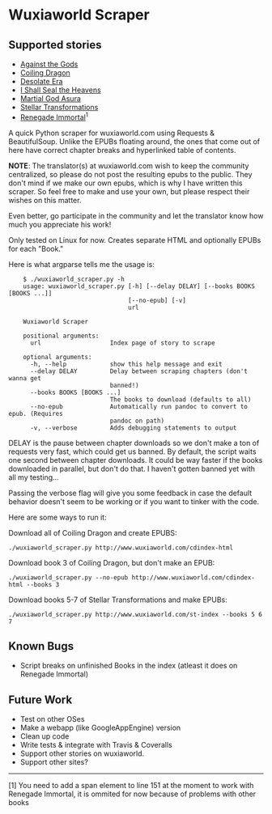 Wuxiaworld Scraper
==================

Supported stories
-----------------
* [Against the Gods](http://www.wuxiaworld.com/atg-index/)
* [Coiling Dragon](http://www.wuxiaworld.com/cdindex-html/)
* [Desolate Era](http://www.wuxiaworld.com/desolate-era-index/)
* [I Shall Seal the Heavens](http://www.wuxiaworld.com/issth-index/)
* [Martial God Asura](http://www.wuxiaworld.com/mga-index/)
* [Stellar Transformations](http://www.wuxiaworld.com/st-index/)
* [Renegade Immortal](http://wuxiaworld.com/renegade-index/)<sup>1</sup>


A quick Python scraper for wuxiaworld.com using Requests & BeautifulSoup.
Unlike the EPUBs floating around, the ones that come out of here have correct
chapter breaks and hyperlinked table of contents.

**NOTE**: The translator(s) at wuxiaworld.com wish to keep the community
centralized, so please do not post the resulting epubs to the public. They
don't mind if we make our own epubs, which is why I have written this scraper.
So feel free to make and use your own, but please respect their wishes
on this matter.

Even better, go participate in the community and let the translator know how
much you appreciate his work!

Only tested on Linux for now.
Creates separate HTML and optionally EPUBs for each "Book."

Here is what argparse tells me the usage is:

```
    $ ./wuxiaworld_scraper.py -h
    usage: wuxiaworld_scraper.py [-h] [--delay DELAY] [--books BOOKS [BOOKS ...]]
                                 [--no-epub] [-v]
                                 url

    Wuxiaworld Scraper

    positional arguments:
      url                   Index page of story to scrape

    optional arguments:
      -h, --help            show this help message and exit
      --delay DELAY         Delay between scraping chapters (don't wanna get
                            banned!)
      --books BOOKS [BOOKS ...]
                            The books to download (defaults to all)
      --no-epub             Automatically run pandoc to convert to epub. (Requires
                            pandoc on path)
      -v, --verbose         Adds debugging statements to output

```

DELAY is the pause between chapter downloads so we don't make a ton of requests
very fast, which could get us banned. By default, the script waits one second
between chapter downloads. It could be way faster if the books downloaded in
parallel, but don't do that. I haven't gotten banned yet with all my testing...

Passing the verbose flag will give you some feedback in case the default
behavior doesn't seem to be working or if you want to tinker with the code.

Here are some ways to run it:

Download all of Coiling Dragon and create EPUBS:

```
./wuxiaworld_scraper.py http://www.wuxiaworld.com/cdindex-html
```

Download book 3 of Coiling Dragon, but don't make an EPUB:

```
./wuxiaworld_scraper.py --no-epub http://www.wuxiaworld.com/cdindex-html --books 3
```

Download books 5-7 of Stellar Transformations and make EPUBs:

```
./wuxiaworld_scraper.py http://www.wuxiaworld.com/st-index --books 5 6 7
```


Known Bugs
----------
* Script breaks on unfinished Books in the index (atleast it does on Renegade Immortal)

Future Work
-----------
* Test on other OSes
* Make a webapp (like GoogleAppEngine) version
* Clean up code
* Write tests & integrate with Travis & Coveralls
* Support other stories on wuxiaworld.
* Support other sites?


----
[1] You need to add a span element to line 151 at the moment to work with Renegade Immortal, it is ommited for now because of problems with other books
